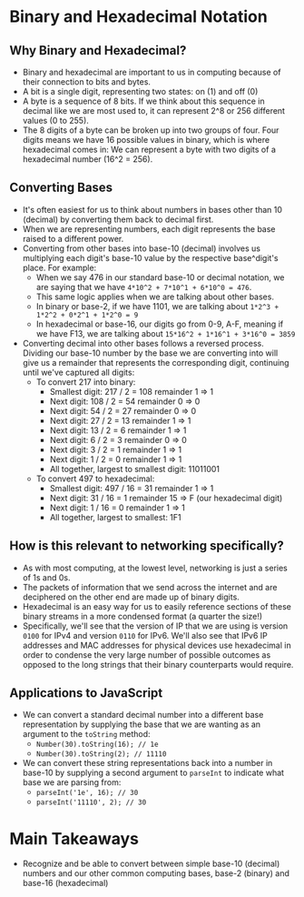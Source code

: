 # Binary and Hexadecimal Notation

## Why Binary and Hexadecimal?

-   Binary and hexadecimal are important to us in computing because of their connection to bits and bytes.
-   A bit is a single digit, representing two states: on (1) and off (0)
-   A byte is a sequence of 8 bits. If we think about this sequence in decimal like we are most used to, it can represent 2^8 or 256 different values (0 to 255).
-   The 8 digits of a byte can be broken up into two groups of four. Four digits means we have 16 possible values in binary, which is where hexadecimal comes in: We can represent a byte with two digits of a hexadecimal number (16^2 = 256).

## Converting Bases

-   It's often easiest for us to think about numbers in bases other than 10 (decimal) by converting them back to decimal first.
-   When we are representing numbers, each digit represents the base raised to a different power.
-   Converting from other bases into base-10 (decimal) involves us multiplying each digit's base-10 value by the respective base^digit's place. For example:
    -   When we say 476 in our standard base-10 or decimal notation, we are saying that we have `4*10^2 + 7*10^1 + 6*10^0 = 476`.
    -   This same logic applies when we are talking about other bases.
    -   In binary or base-2, if we have 1101, we are talking about `1*2^3 + 1*2^2 + 0*2^1 + 1*2^0 = 9`
    -   In hexadecimal or base-16, our digits go from 0-9, A-F, meaning if we have F13, we are talking about `15*16^2 + 1*16^1 + 3*16^0 = 3859`
-   Converting decimal into other bases follows a reversed process. Dividing our base-10 number by the base we are converting into will give us a remainder that represents the corresponding digit, continuing until we've captured all digits:
    -   To convert 217 into binary:
        -   Smallest digit: 217 / 2 = 108 remainder 1 => 1
        -   Next digit: 108 / 2 = 54 remainder 0 => 0
        -   Next digit: 54 / 2 = 27 remainder 0 => 0
        -   Next digit: 27 / 2 = 13 remainder 1 => 1
        -   Next digit: 13 / 2 = 6 remainder 1 => 1
        -   Next digit: 6 / 2 = 3 remainder 0 => 0
        -   Next digit: 3 / 2 = 1 remainder 1 => 1
        -   Next digit: 1 / 2 = 0 remainder 1 => 1
        -   All together, largest to smallest digit: 11011001
    -   To convert 497 to hexadecimal:
        -   Smallest digit: 497 / 16 = 31 remainder 1 => 1
        -   Next digit: 31 / 16 = 1 remainder 15 => F (our hexadecimal digit)
        -   Next digit: 1 / 16 = 0 remainder 1 => 1
        -   All together, largest to smallest: 1F1

## How is this relevant to networking specifically?

-   As with most computing, at the lowest level, networking is just a series of 1s and 0s.
-   The packets of information that we send across the internet and are deciphered on the other end are made up of binary digits.
-   Hexadecimal is an easy way for us to easily reference sections of these binary streams in a more condensed format (a quarter the size!)
-   Specifically, we'll see that the version of IP that we are using is version `0100` for IPv4 and version `0110` for IPv6. We'll also see that IPv6 IP addresses and MAC addresses for physical devices use hexadecimal in order to condense the very large number of possible outcomes as opposed to the long strings that their binary counterparts would require.

## Applications to JavaScript

-   We can convert a standard decimal number into a different base representation by supplying the base that we are wanting as an argument to the `toString` method:
    -   `Number(30).toString(16); // 1e`
    -   `Number(30).toString(2); // 11110`
-   We can convert these string representations back into a number in base-10 by supplying a second argument to `parseInt` to indicate what base we are parsing from:
    -   `parseInt('1e', 16); // 30`
    -   `parseInt('11110', 2); // 30`

# Main Takeaways

-   Recognize and be able to convert between simple base-10 (decimal) numbers and our other common computing bases, base-2 (binary) and base-16 (hexadecimal)
